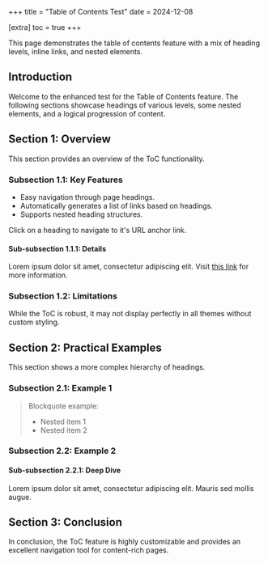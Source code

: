 +++
title = "Table of Contents Test"
date = 2024-12-08

[extra]
toc = true
+++

This page demonstrates the table of contents feature with a mix of heading
levels, inline links, and nested elements.

<!-- more -->

## Introduction

Welcome to the enhanced test for the Table of Contents feature. The following
sections showcase headings of various levels, some nested elements, and a
logical progression of content.

## Section 1: Overview

This section provides an overview of the ToC functionality.

### Subsection 1.1: Key Features

- Easy navigation through page headings.
- Automatically generates a list of links based on headings.
- Supports nested heading structures.

Click on a heading to navigate to it's URL anchor link.

#### Sub-subsection 1.1.1: Details

Lorem ipsum dolor sit amet, consectetur adipiscing elit. Visit
[this link](https://example.com) for more information.

### Subsection 1.2: Limitations

While the ToC is robust, it may not display perfectly in all themes without
custom styling.

## Section 2: Practical Examples

This section shows a more complex hierarchy of headings.

### Subsection 2.1: Example 1

> Blockquote example:
>
> - Nested item 1
> - Nested item 2

### Subsection 2.2: Example 2

#### Sub-subsection 2.2.1: Deep Dive

Lorem ipsum dolor sit amet, consectetur adipiscing elit. Mauris sed mollis
augue.

## Section 3: Conclusion

In conclusion, the ToC feature is highly customizable and provides an excellent
navigation tool for content-rich pages.
